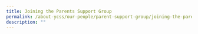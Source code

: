 ```yaml
---
title: Joining the Parents Support Group
permalink: /about-ycss/our-people/parent-support-group/joining-the-parents-support-group/
description: ""
---
```

